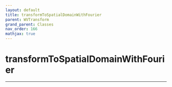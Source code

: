 ```yaml
---
layout: default
title: transformToSpatialDomainWithFourier
parent: WVTransform
grand_parent: Classes
nav_order: 166
mathjax: true
---
```


#  transformToSpatialDomainWithFourier




---

